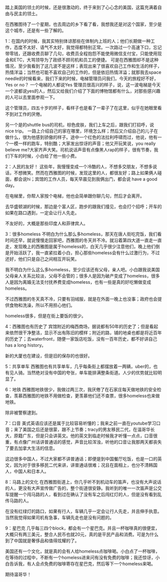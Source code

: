 踏上美国的领土的时候，还是很激动的，终于来到了心心念的美国，这篇充满着自由与民主的领土。

在西雅图待了一个星期，也去周边的乡下看了看，我想我还是对这个国家，至少是这个城市，还是有一些了解的。

1：在国内的时候，我其实特别体谅那些在体制内上班的人；他们长期做一种工作，态度不太好、语气不太好，我觉得都特别正常。一次路过一个高速下口，忘记带零钱，还跟收费员聊了几句，收费员全程抱怨不能使用微信支付宝，只能使用现金和ETC，大骂领导为了政绩不顾司机和员工的便捷。
可是在西雅图却不是这种情况，至少我看到了这几波不是这样；表现出来了很喜欢自己工作和生活的样子，热情洋溢；当然也可能不喜欢自己的工作的，但是依旧热情洋溢；就那我去space needle的时候看来，我们下来的时候，电梯管理员问我们，今天的旅程好不好，Yes or no？
一个电梯的人都说Yes
管理员很高兴的样子，说，这一波电梯是今天一个波都说yes的人，然后又给我们介绍了下面的博物馆都有什么，对那些感兴趣的人可以去里面参观一下。

这个管理员，四五十岁的样子，看样子也是看了一辈子了在这里，似乎在她眼里看不到对工作的厌倦。

另一个是的shuttle bus的司机，棕色皮肤，我们上车之后，跟我们打招呼，说nice trip。
一路上介绍自己的家在哪里，环境怎么样；然后又介绍自己的儿子在做什么，很为他感到骄傲的样子。途中一个红色的法拉利呼啸而过，他说，他有一个一模一样的跑车，特别酷；大家发出惊讶的声音；他又开玩笑说，you really believe me?大家齐声大笑。司机说话声音有点像黑人rap的样子，很有节奏，我们下车的时候，小白给了他一些小费。

2：人民的友好！
这些年，我慢慢变成一个冷酷的人，不想多交朋友，不想多说话，不想微笑。然而在西雅图的时候，发现这里的人，都很友好；路上如果俩人碰面，都会说hi；宾馆的工作人员，每天早晨见到我俩出门，都会说 have a good day。

在电梯里，你帮人家按个电梯，他也会简单跟你聊几句，然后才会离开。

去华盛顿湖的时候，那边是个富人区，跑步的跟我们撞见，也会打个招呼；开车的如果在路口遇到，一定会让行人先走。

不友好的，大概是那些印度人和菲律宾人。

3：很多homeless
不明白为什么那么多homeless，那天在唐人街吃完饭，我们看时间还早，就说慢慢走回家吧，西雅图的冬天并不冷。就沿着第四大道一直走一直走，发现晚上的西雅图是属于homeless的，白天几乎很少注意他们，晚上他们倒是开始活跃了，我一直紧拉着小白，担心那些homeless会有什么过激行为，不过还好，他们只是自己之间相互开玩笑。

我不明白为什么这么多homeless，至少应该还有父母，亲人吧。小白跟我说美国父母亲人关系比较淡，父母不会管的；很多人是因为破产变成了homeless，很多人是因为离婚无法支付抚养费变成homeless，也有一些是真的好吃懒做变成homeless。

不过西雅图的冬天真不冷，只要有羽绒服，就是在外面一晚上也没事；政府也会提供食物和洗澡，所以不用担心他们。

homeless很多，但是在街上要饭的很少。

4：西雅图也有历史了
宾馆附近的梅西商场，据说都有50年的历史了；但是看起来依然很干净整洁，显示不出有陈旧的模样；附近的路，铺的地桌也都是将近百年的历史了；去waterfront，随便一家饭店吃饭，没有一百年历史，都不好讲自己has a long history。

新的大厦也在建设，但是旧的保存的也很好。

5：共享单车
西雅图也有共享单车，几乎每条街上都摆放着一两辆，uber的，也有见人骑。当然绝对没有中国的夸张，单车能排满整条街道。人少的优势就比较明显了。

6：地铁
西雅图地铁很少，我做过两三次，我厌倦了在石家庄每天做地铁的安全检查，羡慕西雅图的地铁不用做检查，更羡慕他们还不查票，很多homeless也来做地铁。

除非被警察逮到。

7：口音
美式英语应该还是属于比较容易听懂的；我来之前一直在youtube学习口音；来了美国之后还是很蒙，跟不上节奏；tracy的男友移民二代，在温哥华长大，原籍广东，但是只会讲英文。他的英文到临走时候我才听懂一点点，口音很重，有点像广州话讲普通话的感觉，声音比较浑浊，听他的口音让我那两天都丧失了要去加拿大生活的信息。

这边很多中国人，不过大家都不讲普通话；即便是到中国餐厅吃饭，也是一口的英文，因为对于很多移民二代来讲，讲普通话很难；况且在面相上，也分不清韩国人，中国人和日本人。

8：马路上的文化
在西雅图街道上，你几乎听不到机动车的笛声，也没有大声说话的人，更没有大声宣传做广告的，整个街道很安静。我听到的唯一一次笛声是公交车提醒一个闯马路的人，看到过在确认了没有车之后闯红灯的人，但是没有看到乱传马路的人。

在没有红绿灯的路口，如果有行人，车辆几乎一定会让行人先走，并且伸手执意。当然我觉得如果司机有急事，车辆先走也是没有问题的。

9：星巴克
几乎每三四个block，都会有一个星巴克。并且一杯咖啡真的很便宜，大概只有两三美元，整合人民币也就20元，真的是平民产品和消费。可是为什么到了中国就是奢侈品和值得炫耀的了。

美国还有一个文化，就是真的会有人给homeless点咖啡喝。小白点了一杯咖啡，在等待的过程中，不断有一个homeless进来问有没有免费的咖啡；我还惊讶，小白告诉我，有人会点免费的咖啡寄存在星巴克，然后等下一个homeless来喝。



期待温哥华！
